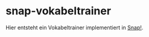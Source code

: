 # snap-vokabeltrainer

Hier entsteht ein Vokabeltrainer implementiert in [Snap!](https://snap.berkeley.edu/).
